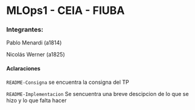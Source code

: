 # MLOps1 - CEIA - FIUBA

### Integrantes:
Pablo Menardi (a1814)

Nicolás Werner (a1825)

#### Aclaraciones

`README-Consigna` se encuentra la consigna del TP

`README-Implementacion` Se sencuentra una breve descipcion de lo que se hizo y lo que falta hacer